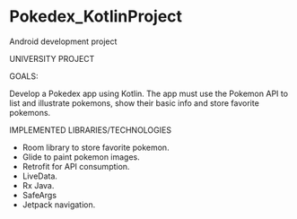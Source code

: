 # Pokedex_KotlinProject
Android development project

UNIVERSITY PROJECT

GOALS:

Develop a Pokedex app using Kotlin. The app must use the Pokemon API to list and illustrate pokemons, show their basic info and store favorite pokemons.

IMPLEMENTED LIBRARIES/TECHNOLOGIES

- Room library to store favorite pokemon.
- Glide to paint pokemon images.
- Retrofit for API consumption.
- LiveData.
- Rx Java.
- SafeArgs
- Jetpack navigation.
